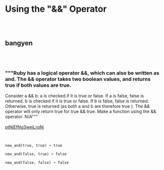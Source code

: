 # Using the "&&" Operator
<br><br>
## bangyen
<br><br>
### """Ruby has a logical operator &&, which can also be written as and. The && operator takes two boolean values, and returns true if both values are true.
Consider a && b:
a is checked if it is true or false.
If a is false,  false is returned.
b is checked if it is true or false.
If b is false, false is returned.
Otherwise, true is returned (as both a and b are therefore true ).
The && operator will only return true for true && true.
Make a function using the && operator.
N/A"""
<br><br>
[ptNiEfNg3wejLroNj](https://edabit.com/challenge/ptNiEfNg3wejLroNj)
<br><br>
```new_and(true, false) ➞ false

new_and(true, true) ➞ true

new_and(false, true) ➞ false

new_and(false, false) ➞ false
```

<br><br>
